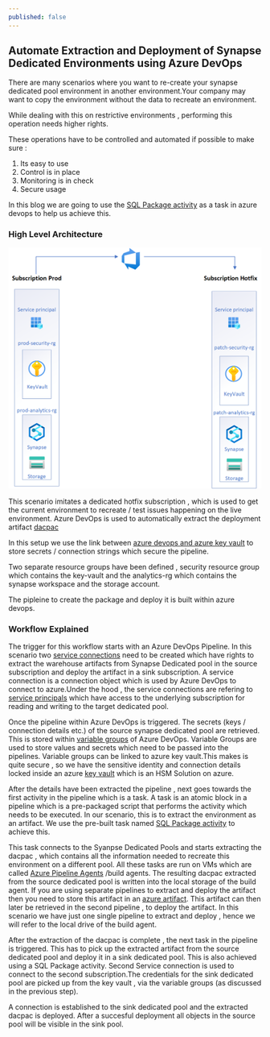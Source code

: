 ```yaml
---
published: false
---
```

## Automate Extraction and Deployment of  Synapse Dedicated Environments using Azure DevOps

There are many scenarios where you want to re-create your synapse dedicated pool environment in another environment.Your company may want to copy the environment without the data to recreate an environment.

While dealing with this on restrictive environments , performing this operation needs higher rights.

These operations have to be controlled and automated if possible to make sure :

  1. Its easy to use
  2. Control is in place
  3. Monitoring is in check
  4. Secure usage

In this blog we are going to use the [SQL Package activity](https://docs.microsoft.com/en-us/sql/tools/sqlpackage/sqlpackage-pipelines?view=sql-server-ver16) as a task in azure devops to help us achieve this.

### High Level Architecture 

![Replicate Environments](/images/sql-package.png)

This scenario imitates a dedicated hotfix subscription , which is used to get the current environment to recreate / test issues happening on 
the live environment. Azure DevOps is used to automatically extract the deployment artifact [dacpac](https://docs.microsoft.com/en-us/sql/relational-databases/data-tier-applications/data-tier-applications?view=sql-server-ver16)

In this setup we use the link between [azure devops and azure key vault](https://docs.microsoft.com/en-us/azure/devops/pipelines/release/azure-key-vault?view=azure-devops&tabs=yaml) to store secrets / connection strings which secure the pipeline.

Two separate resource groups have been defined , security resource group which contains the key-vault and the analytics-rg which contains the synapse workspace and the storage account.

The pipleine to create the package and deploy it is built within azure devops.

### Workflow Explained

The trigger for this workflow starts with an Azure DevOps Pipeline. In this scenario two [service connections](https://docs.microsoft.com/en-us/azure/devops/pipelines/library/service-endpoints?view=azure-devops&tabs=yaml) need to be created which have rights to extract the warehouse artifacts from Synapse Dedicated pool in the source subscription and deploy the artifact in a sink subscription. A service connection is a connection object which is used by Azure DevOps to connect to azure.Under the hood , the service connections are refering to [service principals](https://docs.microsoft.com/en-us/azure/active-directory/develop/app-objects-and-service-principals) which have access to the underlying subscription for reading and writing to the target dedicated pool. 

Once the pipeline within Azure DevOps is triggered. The secrets (keys / connection details etc.) of the source synapse dedicated pool are retrieved. This is stored within [variable groups](https://docs.microsoft.com/en-us/azure/devops/pipelines/library/variable-groups?view=azure-devops&tabs=yaml) of Azure DevOps. Variable Groups are used to store values and secrets which need to be passed into the pipelines. Variable groups can be linked to azure key vault.This makes is quite secure , so we have the sensitive identity and connection details locked inside an azure [key vault](https://docs.microsoft.com/en-us/azure/key-vault/general/basic-concepts) which is an HSM Solution on azure.

After the details have been extracted the pipeline , next goes towards the first activity in the pipeline which is a task. A task is an atomic block in a pipeline which is a pre-packaged script that performs the activity which needs to be executed. In our scenario, this is to extract the environment as an artifact. We use the pre-built task named  [SQL Package activity](https://docs.microsoft.com/en-us/sql/tools/sqlpackage/sqlpackage-pipelines?view=sql-server-ver16) to achieve this.

This task connects to the Syanpse Dedicated Pools and starts extracting the dacpac , which contains all the information needed to recreate this environment on a different pool. All these tasks are run on VMs which are called [Azure Pipeline Agents](https://docs.microsoft.com/en-us/azure/devops/pipelines/agents/agents?view=azure-devops&tabs=browser) /build agents. The resulting dacpac extracted from the source dedicated pool is written into the local storage of the build agent. If you are using separate pipelines to extract and deploy the artifact then you need to store this artifact in an [azure artifact](https://docs.microsoft.com/en-us/azure/devops/artifacts/start-using-azure-artifacts?view=azure-devops). This artifact can then later be retrieved in the second pipeline , to deploy the artifact. In this scenario we have just one single pipeline to extract and deploy , hence we will refer to the local drive of the build agent.

After the extraction of the dacpac is complete , the next task in the pipeline is triggered. This has to pick up the extracted artifact from the source dedicated pool and deploy it in a sink dedicated pool. This is also achieved using a SQL Package activity. Second Service connection is used to connect to the second subscription.The credentials for the sink dedicated pool are picked up from the key vault , via the variable groups (as discussed in the previous step). 

A connection is established to the sink dedicated  pool and the extracted dacpac is deployed. After a succesful deployment all objects in the source pool will be visible in the sink pool.
